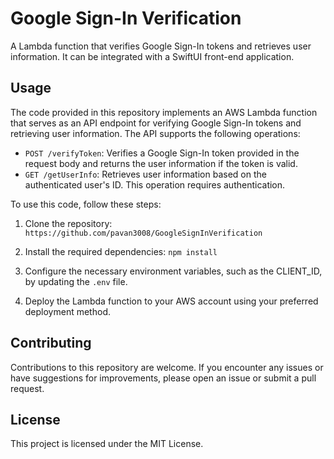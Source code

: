 # Google Sign-In Verification

A Lambda function that verifies Google Sign-In tokens and retrieves user information. It can be integrated with a SwiftUI front-end application.

## Usage

The code provided in this repository implements an AWS Lambda function that serves as an API endpoint for verifying Google Sign-In tokens and retrieving user information. The API supports the following operations:

- `POST /verifyToken`: Verifies a Google Sign-In token provided in the request body and returns the user information if the token is valid.
- `GET /getUserInfo`: Retrieves user information based on the authenticated user's ID. This operation requires authentication.

To use this code, follow these steps:

1. Clone the repository:
`https://github.com/pavan3008/GoogleSignInVerification`

2. Install the required dependencies:
`npm install`

3. Configure the necessary environment variables, such as the CLIENT_ID, by updating the `.env` file.

4. Deploy the Lambda function to your AWS account using your preferred deployment method.

## Contributing

Contributions to this repository are welcome. If you encounter any issues or have suggestions for improvements, please open an issue or submit a pull request.

## License

This project is licensed under the MIT License.